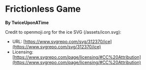 # Frictionless Game
**By TwiceUponATime**

Credit to openmoji.org for the ice SVG (/assets/icon.svg):
- URL: [https://www.svgrepo.com/svg/312370/ice](https://www.svgrepo.com/svg/312370/ice)
- Licensing: [https://www.svgrepo.com/page/licensing/#CC%20Attribution](https://www.svgrepo.com/page/licensing/#CC%20Attribution)
